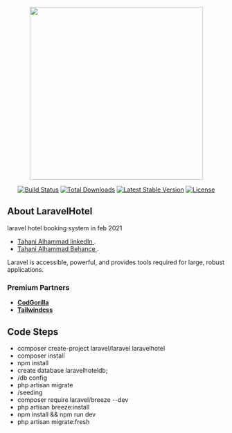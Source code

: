 <p align="center"><a href="https://laravel.com" target="_blank"><img src="https://raw.githubusercontent.com/laravel/art/master/logo-lockup/5%20SVG/2%20CMYK/1%20Full%20Color/laravel-logolockup-cmyk-red.svg" width="400"></a></p>

<p align="center">
<a href="https://travis-ci.org/laravel/framework"><img src="https://travis-ci.org/laravel/framework.svg" alt="Build Status"></a>
<a href="https://packagist.org/packages/laravel/framework"><img src="https://img.shields.io/packagist/dt/laravel/framework" alt="Total Downloads"></a>
<a href="https://packagist.org/packages/laravel/framework"><img src="https://img.shields.io/packagist/v/laravel/framework" alt="Latest Stable Version"></a>
<a href="https://packagist.org/packages/laravel/framework"><img src="https://img.shields.io/packagist/l/laravel/framework" alt="License"></a>
</p>

## About LaravelHotel

laravel hotel booking system in feb 2021

- [Tahani Alhammad linkedIn ](https://www.linkedin.com/in/tahanialhammad/).
- [Tahani Alhammad Behance ](https://www.behance.net/tahani-ali-alhammad).

Laravel is accessible, powerful, and provides tools required for large, robust applications.


### Premium Partners

- **[CodGorilla](https://codegorilla.nl/)**
- **[Tailwindcss](https://tailwindcomponents.com/)**



## Code Steps
-  composer create-project laravel/laravel laravelhotel
- composer install
- npm install
- create database laravelhoteldb;
- /db config
- php artisan migrate
- /seeding
- composer require laravel/breeze --dev
- php artisan breeze:install
- npm install && npm run dev
- php artisan migrate:fresh




